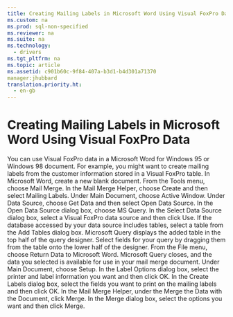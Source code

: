 ```yaml
---
title: Creating Mailing Labels in Microsoft Word Using Visual FoxPro Data
ms.custom: na
ms.prod: sql-non-specified
ms.reviewer: na
ms.suite: na
ms.technology: 
  - drivers
ms.tgt_pltfrm: na
ms.topic: article
ms.assetid: c901b60c-9f84-407a-b3d1-b4d301a71370
manager:jhubbard
translation.priority.ht: 
  - en-gb
---
```

# Creating Mailing Labels in Microsoft Word Using Visual FoxPro Data
<?xml version="1.0" encoding="utf-8"?>
<developerConceptualDocument xmlns="http://ddue.schemas.microsoft.com/authoring/2003/5" xmlns:xlink="http://www.w3.org/1999/xlink" xmlns:xsi="http://www.w3.org/2001/XMLSchema-instance" xsi:schemaLocation="http://ddue.schemas.microsoft.com/authoring/2003/5 http://dduestorage.blob.core.windows.net/ddueschema/developer.xsd">
  <introduction>
    <para>You can use Visual FoxPro data in a Microsoft Word for Windows 95 or Windows 98 document. For example, you might want to create mailing labels from the customer information stored in a Visual FoxPro table.</para>
    <procedure>
      <title>To create mailing labels</title>
      <steps class="ordered">
        <step>
          <content>
            <para>In Microsoft Word, create a new blank document.</para>
          </content>
        </step>
        <step>
          <content>
            <para>From the Tools menu, choose Mail Merge.</para>
          </content>
        </step>
        <step>
          <content>
            <para>In the Mail Merge Helper, choose Create and then select Mailing Labels.</para>
          </content>
        </step>
        <step>
          <content>
            <para>Under Main Document, choose Active Window.</para>
          </content>
        </step>
        <step>
          <content>
            <para>Under Data Source, choose Get Data and then select Open Data Source.</para>
          </content>
        </step>
        <step>
          <content>
            <para>In the Open Data Source dialog box, choose MS Query.</para>
          </content>
        </step>
        <step>
          <content>
            <para>In the Select Data Source dialog box, select a Visual FoxPro data source and then click Use.</para>
          </content>
        </step>
        <step>
          <content>
            <para>If the database accessed by your data source includes tables, select a table from the Add Tables dialog box. Microsoft Query displays the added table in the top half of the query designer.</para>
          </content>
        </step>
        <step>
          <content>
            <para>Select fields for your query by dragging them from the table onto the lower half of the designer.</para>
          </content>
        </step>
        <step>
          <content>
            <para>From the File menu, choose Return Data to Microsoft Word. Microsoft Query closes, and the data you selected is available for use in your mail merge document.</para>
          </content>
        </step>
        <step>
          <content>
            <para>Under Main Document, choose Setup.</para>
          </content>
        </step>
        <step>
          <content>
            <para>In the Label Options dialog box, select the printer and label information you want and then click OK.</para>
          </content>
        </step>
        <step>
          <content>
            <para>In the Create Labels dialog box, select the fields you want to print on the mailing labels and then click OK.</para>
          </content>
        </step>
        <step>
          <content>
            <para>In the Mail Merge Helper, under the Merge the Data with the Document, click Merge.</para>
          </content>
        </step>
        <step>
          <content>
            <para>In the Merge dialog box, select the options you want and then click Merge.</para>
          </content>
        </step>
      </steps>
    </procedure>
  </introduction>
  <relatedTopics />
</developerConceptualDocument>